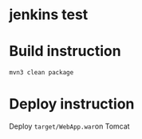 # jenkins test
# Build instruction
```
mvn3 clean package
```

# Deploy instruction
Deploy ```target/WebApp.war```on Tomcat
 
